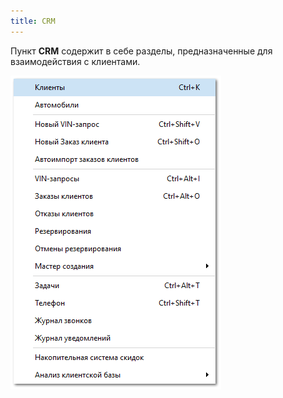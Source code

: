 ```yaml
---
title: CRM
---
```

Пункт **CRM** содержит в себе разделы, предназначенные для взаимодействия с клиентами.

![](../../assets/specification/Aspose.Words.83ab1c44-6b28-430a-a5f2-4d9e6ba1abd4.106.png)